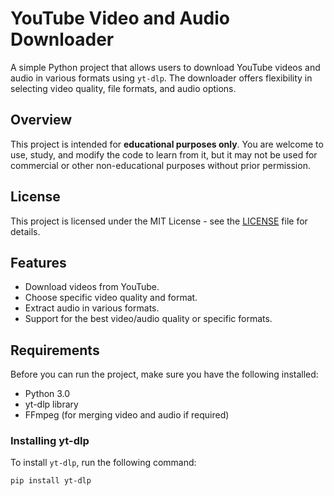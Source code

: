 # YouTube Video and Audio Downloader
A simple Python project that allows users to download YouTube videos and audio in various formats using `yt-dlp`. The downloader offers flexibility in selecting video quality, file formats, and audio options.

## Overview
This project is intended for **educational purposes only**. You are welcome to use, study, and modify the code to learn from it, but it may not be used for commercial or other non-educational purposes without prior permission.

## License
This project is licensed under the MIT License - see the [LICENSE](./LICENSE) file for details.

## Features

- Download videos from YouTube.
- Choose specific video quality and format.
- Extract audio in various formats.
- Support for the best video/audio quality or specific formats.

## Requirements

Before you can run the project, make sure you have the following installed:

- Python 3.0
- yt-dlp library
- FFmpeg (for merging video and audio if required)

### Installing yt-dlp

To install `yt-dlp`, run the following command:

```bash
pip install yt-dlp

